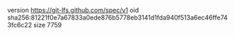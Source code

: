 version https://git-lfs.github.com/spec/v1
oid sha256:81221f0e7a67833a0ede876b5778eb3141d1fda940f513a6ec46ffe743fc6c22
size 7759
